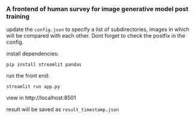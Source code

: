 ### A frontend of human survey for image generative model post training

update the `config.json` to specify a list of subdirectories, images in which will be compared with each other. Dont forget to check the postfix in the config.

install dependencies:
```
pip install streamlit pandas
```

run the front end:
```
streamlit run app.py
```

view in  http://localhost:8501

result will be saved as `result_timestamp.json`
